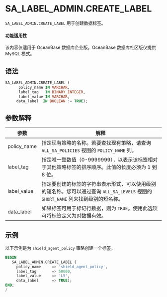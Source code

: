 SA_LABEL_ADMIN.CREATE_LABEL 
================================================
`SA_LABEL_ADMIN.CREATE_LABEL` 用于创建数据标签。

  <main id="notice" >
    <h4>功能适用性</h4>
    <p>该内容仅适用于 OceanBase 数据库企业版。OceanBase 数据库社区版仅提供 MySQL 模式。</p>
  </main>

语法 
-----------

```sql
SA_LABEL_ADMIN.CREATE_LABEL (
      policy_name IN VARCHAR,
      label_tag   IN BINARY_INTEGER,
      label_value IN VARCHAR,
     data_label  IN BOOLEAN := TRUE);
```



参数解释 
-------------



|   **参数**    |                                     **解释**                                     |
|-------------|--------------------------------------------------------------------------------|
| policy_name | 指定现有策略的名称。若要查找现有策略，请查询 `ALL_SA_POLICIES` 视图的 `POLICY_NAME` 列。                    |
| label_tag   | 指定唯一整数值（0-9999999），以表示该标签相对于其他策略标签的排序顺序。此值的长度必须为 1 到 8 位。                      |
| label_value | 指定要创建的标签的字符串表示形式，可以使用级别的短名称。您可以通过查询 `ALL_SA_LEVELS` 视图的 `SHORT_NAME` 列来找到级别的短名称。 |
| data_label  | 如果标签可用于标记行数据，则为 `TRUE`。使用此选项可将标签定义为对数据有效。                                        |



示例 
-----------

以下示例是为 `shield_agent_policy` 策略创建一个标签。

```sql
BEGIN
   SA_LABEL_ADMIN.CREATE_LABEL (
     policy_name     => 'shield_agent_policy',
     label_tag       => 50000,
     label_value     => 'L5',
     data_label      => TRUE);
END;
/
```



